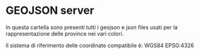 # GEOJSON server

In questa cartella sono presenti tutti i geojson e json files usati per la rappresentazione delle province nei vari colori.

Il sistema di riferimento delle coordinate compatibile è: WGS84 EPSG:4326